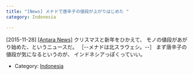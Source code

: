 ```yaml
---
title: "[News] メナドで唐辛子の値段が上がりはじめた "
category: Indonesia

---
```


[2015-11-28] [[Antara News]](http://www.antaranews.com/berita/531971/harga-cabai-di-manado-mulai-naik)  クリスマスと新年をひかえて、
モノの値段があがり始めた、というニュースだ。
［--メナドは北スラウェシ。--］
まず唐辛子の値段が気になるというのが、
インドネシアっぽくっていい。

- Category: [Indonesia](https://merapano.github.io/categories.html#Indonesia)

